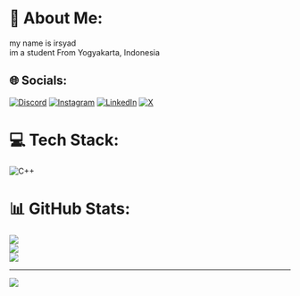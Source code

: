 # 💫 About Me:
my name is irsyad <br>im a student From Yogyakarta, Indonesia


## 🌐 Socials:
[![Discord](https://img.shields.io/badge/Discord-%237289DA.svg?logo=discord&logoColor=white)](https://discord.gg/icaddd08_09559) [![Instagram](https://img.shields.io/badge/Instagram-%23E4405F.svg?logo=Instagram&logoColor=white)](https://instagram.com/irsyad.rm) [![LinkedIn](https://img.shields.io/badge/LinkedIn-%230077B5.svg?logo=linkedin&logoColor=white)](https://linkedin.com/in/irsyad-rahmad) [![X](https://img.shields.io/badge/X-black.svg?logo=X&logoColor=white)](https://x.com/irsyadrm) 

# 💻 Tech Stack:
![C++](https://img.shields.io/badge/c++-%2300599C.svg?style=for-the-badge&logo=c%2B%2B&logoColor=white)
# 📊 GitHub Stats:
![](https://github-readme-stats.vercel.app/api?username=icad08&theme=dark&hide_border=false&include_all_commits=false&count_private=false)<br/>
![](https://github-readme-streak-stats.herokuapp.com/?user=icad08&theme=dark&hide_border=false)<br/>
![](https://github-readme-stats.vercel.app/api/top-langs/?username=icad08&theme=dark&hide_border=false&include_all_commits=false&count_private=false&layout=compact)

---
[![](https://visitcount.itsvg.in/api?id=icad08&icon=0&color=0)](https://visitcount.itsvg.in)

<!-- Proudly created with GPRM ( https://gprm.itsvg.in ) -->
